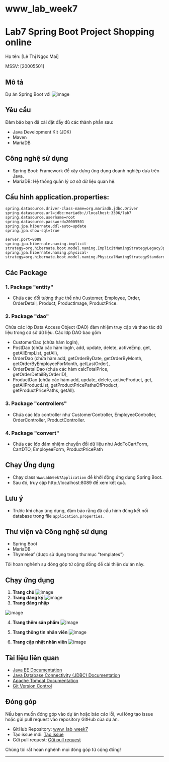 # www_lab_week7
# Lab7 Spring Boot Project Shopping online 
Họ tên: [Lê Thị Ngọc Mai]

MSSV: [20005501]
## Mô tả

Dự án Spring Boot với
![image](https://github.com/ngocmai1522k2/www_lab_week6/assets/144517477/dfa85dea-c09e-4018-bd48-cbeb62d68881)


## Yêu cầu

Đảm bảo bạn đã cài đặt đầy đủ các thành phần sau:
- Java Development Kit (JDK)
- Maven
- MariaDB

## Công nghệ sử dụng

- Spring Boot: Framework để xây dựng ứng dụng doanh nghiệp dựa trên Java.
- MariaDB: Hệ thống quản lý cơ sở dữ liệu quan hệ.
## Cấu hình application.properties:

```properties
spring.datasource.driver-class-name=org.mariadb.jdbc.Driver
spring.datasource.url=jdbc:mariadb://localhost:3306/lab7
spring.datasource.username=root
spring.datasource.password=20005501
spring.jpa.hibernate.ddl-auto=update
spring.jpa.show-sql=true

server.port=8089
spring.jpa.hibernate.naming.implicit-strategy=org.hibernate.boot.model.naming.ImplicitNamingStrategyLegacyJpaImpl
spring.jpa.hibernate.naming.physical-strategy=org.hibernate.boot.model.naming.PhysicalNamingStrategyStandardImpl
```
## Các Package

### 1. Package "entity"
   - Chứa các đối tượng thực thể như Customer, Employee, Order, OrderDetail, Product, ProductImage, ProductPrice.

### 2. Package "dao"
   Chứa các lớp Data Access Object (DAO) đảm nhiệm truy cập và thao tác dữ liệu trong cơ sở dữ liệu. Các lớp DAO bao gồm 
   - CustomerDao (chứa hàm logIn),
   - PostDao (chứa các hàm logIn, add, update, delete, activeEmp, get, getAllEmpList, getAll),
   - OrderDao (chứa hàm add, getOrderByDate, getOrderByMonth, getOrderByEmployeeForMonth, getLastOrder),
   - OrderDetailDao (chứa các hàm calcTotalPrice, getOrderDetailByOrderID),
   - ProductDao (chứa các hàm add, update, delete, activeProduct, get, getAllProductList, getProductPricePathsOfProduct, getProductPricePaths, getAll).

### 3. Package "controllers"
   - Chứa các lớp controller như CustomerController, EmployeeController, OrderController, ProductController.

### 4. Package "convert"
   - Chứa các lớp đảm nhiệm chuyển đổi dữ liệu như AddToCartForm, CartDTO, EmployeeForm, ProductPricePath




## Chạy Ứng dụng

- Chạy class `WwwLabWeek7Application` để khởi động ứng dụng Spring Boot. 
- Sau đó, truy cập http://localhost:8089 để xem kết quả.

## Lưu ý

- Trước khi chạy ứng dụng, đảm bảo rằng đã cấu hình đúng kết nối database trong file `application.properties`.

## Thư viện và Công nghệ sử dụng

- Spring Boot
- MariaDB
- Thymeleaf (được sử dụng trong thư mục "templates")

Tôi hoan nghênh sự đóng góp từ cộng đồng để cải thiện dự án này.

## Chạy ứng dụng
1. **Trang chủ**
![image](https://github.com/ngocmai1522k2/www_lab_week7/assets/144517477/0da8e692-ec30-49a8-86fa-9f919b8d50c9)
2. **Trang đăng ký**
![image](https://github.com/ngocmai1522k2/www_lab_week7/assets/144517477/47c5c2ef-2bb3-43fa-957b-fe494783f6ee)
3. **Trang đăng nhập**

![image](https://github.com/ngocmai1522k2/www_lab_week7/assets/144517477/e835ef20-b6d5-456d-ba48-7de052c43b66)

4. **Trang thêm sản phẩm**
   ![image](https://github.com/ngocmai1522k2/www_lab_week7/assets/144517477/bf4ff275-4b4a-4fb9-b09f-dc6bbb81b0aa)
   
6. **Trang thông tin nhân viên**
   ![image](https://github.com/ngocmai1522k2/www_lab_week7/assets/144517477/e8047659-d3b3-4e71-b7e5-b4e05bf6a7dc)
   
7. **Trang cập nhật nhân viên**
   ![image](https://github.com/ngocmai1522k2/www_lab_week7/assets/144517477/34b76d28-ead3-4750-bc36-253b83b15107)
   



## Tài liệu liên quan

- [Java EE Documentation](https://javaee.github.io/javaee-spec/)
- [Java Database Connectivity (JDBC) Documentation](https://docs.oracle.com/en/java/javase/16/docs/api/java.sql/java/sql/package-summary.html)
- [Apache Tomcat Documentation](https://tomcat.apache.org/tomcat-9.0-doc/index.html)
- [Git Version Control](https://git-scm.com/book/en/v2)


## Đóng góp

Nếu bạn muốn đóng góp vào dự án hoặc báo cáo lỗi, vui lòng tạo issue hoặc gửi pull request vào repository GitHub của dự án.

- GitHub Repository: [www_lab_week7](https://github.com/ngocmai1522k2/www_lab_week7)
- Tạo issue mới: [Tạo issue](https://github.com/ngocmai1522k2/www_lab_week7/issues/new)
- Gửi pull request: [Gửi pull request](https://github.com/ngocmai1522k2/www_lab_week7/compare)

Chúng tôi rất hoan nghênh mọi đóng góp từ cộng đồng!

---





